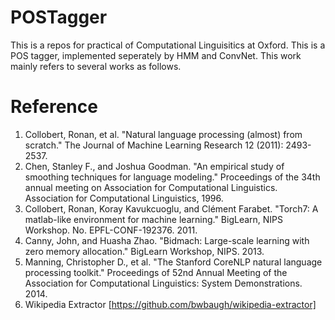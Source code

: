 # POSTagger

This is a repos for practical of Computational Linguisitics at Oxford.
This is a POS tagger, implemented seperately by HMM and ConvNet.
This work mainly refers to several works as follows.

# Reference
1. Collobert, Ronan, et al. "Natural language processing (almost) from scratch." The Journal of Machine Learning Research 12 (2011): 2493-2537.
2. Chen, Stanley F., and Joshua Goodman. "An empirical study of smoothing techniques for language modeling." Proceedings of the 34th annual meeting on Association for Computational Linguistics. Association for Computational Linguistics, 1996.
3. Collobert, Ronan, Koray Kavukcuoglu, and Clément Farabet. "Torch7: A matlab-like environment for machine learning." BigLearn, NIPS Workshop. No. EPFL-CONF-192376. 2011.
4. Canny, John, and Huasha Zhao. "Bidmach: Large-scale learning with zero memory allocation." BigLearn Workshop, NIPS. 2013.
5. Manning, Christopher D., et al. "The Stanford CoreNLP natural language processing toolkit." Proceedings of 52nd Annual Meeting of the Association for Computational Linguistics: System Demonstrations. 2014.
6. Wikipedia Extractor [https://github.com/bwbaugh/wikipedia-extractor]
